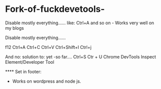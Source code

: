# Fork-of-fuckdevetools-
Disable mostly everything...... like: Ctrl+A and so on - Works very well on my blogs

Disable mostly everything......

f12
Ctrl+A
Ctrl+C
Ctrl+V
Ctrl+Shift+I
Ctrl+j





And no: solution to: yet -so far....
Ctrl+S
Ctr + U	
Chrome DevTools
Inspect Element/Developer Tool



**** Set in footer: 
<script src="./fuckdevtools.js"></script>

* Works on wordpress and node js.

